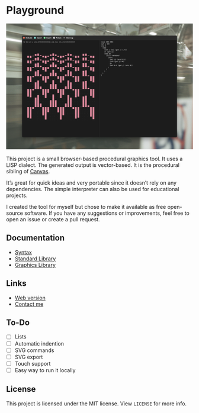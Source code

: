 # Playground

![Screenshot](documentation/screenshot.jpg)

This project is a small browser-based procedural graphics tool. It uses a LISP dialect. The generated output is vector-based. It is the procedural sibling of [Canvas](https://github.com/larsaugustin/Canvas).

It’s great for quick ideas and very portable since it doesn’t rely on any dependencies. The simple interpreter can also be used for educational projects.

I created the tool for myself but chose to make it available as free open-source software. If you have any suggestions or improvements, feel free to open an issue or create a pull request.

## Documentation

- [Syntax](documentation/Syntax.md)
- [Standard Library](documentation/Standard_Library.md)
- [Graphics Library](documentation/Graphics_Library.md)

## Links

- [Web version](https://playground.modulator.studio)
- [Contact me](mailto:lars@larztech.com)

## To-Do

- [ ] Lists
- [ ] Automatic indention
- [ ] SVG commands
- [ ] SVG export
- [ ] Touch support
- [ ] Easy way to run it locally

## License

This project is licensed under the MIT license. View `LICENSE` for more info.
